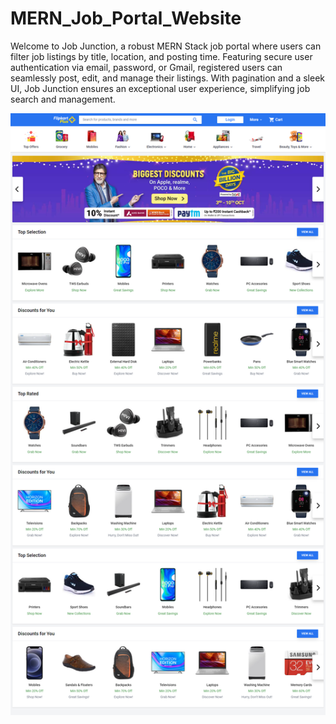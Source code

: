 # MERN_Job_Portal_Website
 Welcome to Job Junction, a robust MERN Stack job portal where users can filter job listings by title, location, and posting time. Featuring secure user authentication via email, password, or Gmail, registered users can seamlessly post, edit, and manage their listings. With pagination and a sleek UI, Job Junction ensures an exceptional user experience, simplifying job search and management.

![Website Look](https://github.com/LakshayD02/FullStack-Flipkart-Clone/blob/main/Website.png)
